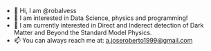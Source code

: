 - 👋 Hi, I am @robalvess
- 👀 I am interested in Data Science, physics and programming!
- 🌱 I am currently interested in Direct and Inderect detection of Dark Matter and Beyond the Standard Model Physics.
- 📫 You can always reach me at: a.joseroberto1999@gmail.com

